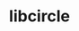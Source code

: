 ---
title: "libcircle"
layout: cache
categories: [package, develop]
meta: {"versions": ["0.3.0"], "compilers": ["gcc@=11.1.0", "gcc@=11.4.0", "gcc@=9.4.0", "oneapi@=2023.2.0", "oneapi@=2023.2.1"], "oss": ["ubuntu20.04"], "platforms": ["linux"], "targets": ["aarch64", "ppc64le", "x86_64", "x86_64_v3"], "stacks": ["e4s", "e4s-arm", "e4s-oneapi", "e4s-power", "root"], "num_specs": 28, "num_specs_by_stack": {"e4s-arm": 4, "root": 28, "e4s-power": 8, "e4s-oneapi": 7, "e4s": 9}}
spec_details: [{"hash": "mfysisra5daqayikhb3jcnp7r5dfdasr", "compiler": "gcc@=11.4.0", "versions": ["0.3.0"], "os": "ubuntu20.04", "platform": "linux", "target": "aarch64", "variants": ["build_system=autotools"], "stacks": ["e4s-arm", "root"], "size": "-", "tarball": "https://binaries.spack.io/develop/build_cache/linux-ubuntu20.04-aarch64/gcc-11.4.0/libcircle-0.3.0/linux-ubuntu20.04-aarch64-gcc-11.4.0-libcircle-0.3.0-mfysisra5daqayikhb3jcnp7r5dfdasr.spack"}, {"hash": "jk2dukn6ct7mvq4xdpxdoq5y2y6asfk3", "compiler": "gcc@=11.4.0", "versions": ["0.3.0"], "os": "ubuntu20.04", "platform": "linux", "target": "aarch64", "variants": ["build_system=autotools"], "stacks": ["e4s-arm", "root"], "size": "-", "tarball": "https://binaries.spack.io/develop/build_cache/linux-ubuntu20.04-aarch64/gcc-11.4.0/libcircle-0.3.0/linux-ubuntu20.04-aarch64-gcc-11.4.0-libcircle-0.3.0-jk2dukn6ct7mvq4xdpxdoq5y2y6asfk3.spack"}, {"hash": "omsx6fh6iobcskkoswuc7gl3ee7p4d5u", "compiler": "gcc@=11.4.0", "versions": ["0.3.0"], "os": "ubuntu20.04", "platform": "linux", "target": "aarch64", "variants": ["build_system=autotools"], "stacks": ["e4s-arm", "root"], "size": "-", "tarball": "https://binaries.spack.io/develop/build_cache/linux-ubuntu20.04-aarch64/gcc-11.4.0/libcircle-0.3.0/linux-ubuntu20.04-aarch64-gcc-11.4.0-libcircle-0.3.0-omsx6fh6iobcskkoswuc7gl3ee7p4d5u.spack"}, {"hash": "keqjd2uv55xnjbbbl6vfxeoudf6e5nhc", "compiler": "gcc@=11.4.0", "versions": ["0.3.0"], "os": "ubuntu20.04", "platform": "linux", "target": "aarch64", "variants": ["build_system=autotools"], "stacks": ["e4s-arm", "root"], "size": "-", "tarball": "https://binaries.spack.io/develop/build_cache/linux-ubuntu20.04-aarch64/gcc-11.4.0/libcircle-0.3.0/linux-ubuntu20.04-aarch64-gcc-11.4.0-libcircle-0.3.0-keqjd2uv55xnjbbbl6vfxeoudf6e5nhc.spack"}, {"hash": "cnnhx2szrl7y744p4tnvhvi6qwc3kwdr", "compiler": "gcc@=11.1.0", "versions": ["0.3.0"], "os": "ubuntu20.04", "platform": "linux", "target": "ppc64le", "variants": ["build_system=autotools"], "stacks": ["root", "e4s-power"], "size": "-", "tarball": "https://binaries.spack.io/develop/build_cache/linux-ubuntu20.04-ppc64le/gcc-11.1.0/libcircle-0.3.0/linux-ubuntu20.04-ppc64le-gcc-11.1.0-libcircle-0.3.0-cnnhx2szrl7y744p4tnvhvi6qwc3kwdr.spack"}, {"hash": "5ywb4ybghikuv7pcsaxnqjp2krmcdczs", "compiler": "gcc@=11.1.0", "versions": ["0.3.0"], "os": "ubuntu20.04", "platform": "linux", "target": "ppc64le", "variants": ["build_system=autotools"], "stacks": ["root", "e4s-power"], "size": "-", "tarball": "https://binaries.spack.io/develop/build_cache/linux-ubuntu20.04-ppc64le/gcc-11.1.0/libcircle-0.3.0/linux-ubuntu20.04-ppc64le-gcc-11.1.0-libcircle-0.3.0-5ywb4ybghikuv7pcsaxnqjp2krmcdczs.spack"}, {"hash": "ub5hassc3djqktldtv3a5uk4rh3smdoq", "compiler": "gcc@=11.1.0", "versions": ["0.3.0"], "os": "ubuntu20.04", "platform": "linux", "target": "ppc64le", "variants": ["build_system=autotools"], "stacks": ["root", "e4s-power"], "size": "-", "tarball": "https://binaries.spack.io/develop/build_cache/linux-ubuntu20.04-ppc64le/gcc-11.1.0/libcircle-0.3.0/linux-ubuntu20.04-ppc64le-gcc-11.1.0-libcircle-0.3.0-ub5hassc3djqktldtv3a5uk4rh3smdoq.spack"}, {"hash": "tirne4ilh6fdd2tqxcdogcpcosbkxntp", "compiler": "gcc@=11.1.0", "versions": ["0.3.0"], "os": "ubuntu20.04", "platform": "linux", "target": "ppc64le", "variants": ["build_system=autotools"], "stacks": ["root", "e4s-power"], "size": "-", "tarball": "https://binaries.spack.io/develop/build_cache/linux-ubuntu20.04-ppc64le/gcc-11.1.0/libcircle-0.3.0/linux-ubuntu20.04-ppc64le-gcc-11.1.0-libcircle-0.3.0-tirne4ilh6fdd2tqxcdogcpcosbkxntp.spack"}, {"hash": "x4gfvrlv6q47hqpzghr4xdqrpjccfuj3", "compiler": "gcc@=11.1.0", "versions": ["0.3.0"], "os": "ubuntu20.04", "platform": "linux", "target": "ppc64le", "variants": ["build_system=autotools"], "stacks": ["root", "e4s-power"], "size": "-", "tarball": "https://binaries.spack.io/develop/build_cache/linux-ubuntu20.04-ppc64le/gcc-11.1.0/libcircle-0.3.0/linux-ubuntu20.04-ppc64le-gcc-11.1.0-libcircle-0.3.0-x4gfvrlv6q47hqpzghr4xdqrpjccfuj3.spack"}, {"hash": "ilruyyaw77tdrgjrilmbrciqw7sfl2m6", "compiler": "gcc@=9.4.0", "versions": ["0.3.0"], "os": "ubuntu20.04", "platform": "linux", "target": "ppc64le", "variants": ["build_system=autotools"], "stacks": ["root", "e4s-power"], "size": "-", "tarball": "https://binaries.spack.io/develop/build_cache/linux-ubuntu20.04-ppc64le/gcc-9.4.0/libcircle-0.3.0/linux-ubuntu20.04-ppc64le-gcc-9.4.0-libcircle-0.3.0-ilruyyaw77tdrgjrilmbrciqw7sfl2m6.spack"}, {"hash": "3hzhswwvaxyzevgopkkqpmmpiyw76op5", "compiler": "gcc@=9.4.0", "versions": ["0.3.0"], "os": "ubuntu20.04", "platform": "linux", "target": "ppc64le", "variants": ["build_system=autotools"], "stacks": ["root", "e4s-power"], "size": "-", "tarball": "https://binaries.spack.io/develop/build_cache/linux-ubuntu20.04-ppc64le/gcc-9.4.0/libcircle-0.3.0/linux-ubuntu20.04-ppc64le-gcc-9.4.0-libcircle-0.3.0-3hzhswwvaxyzevgopkkqpmmpiyw76op5.spack"}, {"hash": "vdozcgv7ps4l4p6iw2hpufzcwiv2d46f", "compiler": "gcc@=9.4.0", "versions": ["0.3.0"], "os": "ubuntu20.04", "platform": "linux", "target": "ppc64le", "variants": ["build_system=autotools"], "stacks": ["root", "e4s-power"], "size": "-", "tarball": "https://binaries.spack.io/develop/build_cache/linux-ubuntu20.04-ppc64le/gcc-9.4.0/libcircle-0.3.0/linux-ubuntu20.04-ppc64le-gcc-9.4.0-libcircle-0.3.0-vdozcgv7ps4l4p6iw2hpufzcwiv2d46f.spack"}, {"hash": "busj5cut5joaltuclsy4fjcskao7ukj5", "compiler": "oneapi@=2023.2.0", "versions": ["0.3.0"], "os": "ubuntu20.04", "platform": "linux", "target": "x86_64", "variants": ["build_system=autotools"], "stacks": ["e4s-oneapi", "root"], "size": "-", "tarball": "https://binaries.spack.io/develop/build_cache/linux-ubuntu20.04-x86_64/oneapi-2023.2.0/libcircle-0.3.0/linux-ubuntu20.04-x86_64-oneapi-2023.2.0-libcircle-0.3.0-busj5cut5joaltuclsy4fjcskao7ukj5.spack"}, {"hash": "piwyuhucfmvxjgajeb5dzv6d3ugliknt", "compiler": "oneapi@=2023.2.0", "versions": ["0.3.0"], "os": "ubuntu20.04", "platform": "linux", "target": "x86_64", "variants": ["build_system=autotools"], "stacks": ["e4s-oneapi", "root"], "size": "-", "tarball": "https://binaries.spack.io/develop/build_cache/linux-ubuntu20.04-x86_64/oneapi-2023.2.0/libcircle-0.3.0/linux-ubuntu20.04-x86_64-oneapi-2023.2.0-libcircle-0.3.0-piwyuhucfmvxjgajeb5dzv6d3ugliknt.spack"}, {"hash": "pjlwwlt2gs5ipkgwsfaw7fpjhcwoeapw", "compiler": "oneapi@=2023.2.0", "versions": ["0.3.0"], "os": "ubuntu20.04", "platform": "linux", "target": "x86_64", "variants": ["build_system=autotools"], "stacks": ["e4s-oneapi", "root"], "size": "-", "tarball": "https://binaries.spack.io/develop/build_cache/linux-ubuntu20.04-x86_64/oneapi-2023.2.0/libcircle-0.3.0/linux-ubuntu20.04-x86_64-oneapi-2023.2.0-libcircle-0.3.0-pjlwwlt2gs5ipkgwsfaw7fpjhcwoeapw.spack"}, {"hash": "4eqpspurhoz7brehyixjicmbefiodani", "compiler": "oneapi@=2023.2.0", "versions": ["0.3.0"], "os": "ubuntu20.04", "platform": "linux", "target": "x86_64", "variants": ["build_system=autotools"], "stacks": ["e4s-oneapi", "root"], "size": "-", "tarball": "https://binaries.spack.io/develop/build_cache/linux-ubuntu20.04-x86_64/oneapi-2023.2.0/libcircle-0.3.0/linux-ubuntu20.04-x86_64-oneapi-2023.2.0-libcircle-0.3.0-4eqpspurhoz7brehyixjicmbefiodani.spack"}, {"hash": "ehhr3tw3o5n6jpbygflm3gsiwvm44vre", "compiler": "gcc@=11.1.0", "versions": ["0.3.0"], "os": "ubuntu20.04", "platform": "linux", "target": "x86_64_v3", "variants": ["build_system=autotools"], "stacks": ["e4s", "root"], "size": "-", "tarball": "https://binaries.spack.io/develop/build_cache/linux-ubuntu20.04-x86_64_v3/gcc-11.1.0/libcircle-0.3.0/linux-ubuntu20.04-x86_64_v3-gcc-11.1.0-libcircle-0.3.0-ehhr3tw3o5n6jpbygflm3gsiwvm44vre.spack"}, {"hash": "kegrifpbkwt3unwqaahhnzeznm26ihwu", "compiler": "gcc@=11.1.0", "versions": ["0.3.0"], "os": "ubuntu20.04", "platform": "linux", "target": "x86_64_v3", "variants": ["build_system=autotools"], "stacks": ["e4s", "root"], "size": "-", "tarball": "https://binaries.spack.io/develop/build_cache/linux-ubuntu20.04-x86_64_v3/gcc-11.1.0/libcircle-0.3.0/linux-ubuntu20.04-x86_64_v3-gcc-11.1.0-libcircle-0.3.0-kegrifpbkwt3unwqaahhnzeznm26ihwu.spack"}, {"hash": "6uc5bi7hk2cpmwszwrsqmomsc7xf2dys", "compiler": "gcc@=11.1.0", "versions": ["0.3.0"], "os": "ubuntu20.04", "platform": "linux", "target": "x86_64_v3", "variants": ["build_system=autotools"], "stacks": ["e4s", "root"], "size": "-", "tarball": "https://binaries.spack.io/develop/build_cache/linux-ubuntu20.04-x86_64_v3/gcc-11.1.0/libcircle-0.3.0/linux-ubuntu20.04-x86_64_v3-gcc-11.1.0-libcircle-0.3.0-6uc5bi7hk2cpmwszwrsqmomsc7xf2dys.spack"}, {"hash": "5ogt2s56wt4ok3vm7oqy4kkxcbhforvr", "compiler": "gcc@=11.1.0", "versions": ["0.3.0"], "os": "ubuntu20.04", "platform": "linux", "target": "x86_64_v3", "variants": ["build_system=autotools"], "stacks": ["e4s", "root"], "size": "-", "tarball": "https://binaries.spack.io/develop/build_cache/linux-ubuntu20.04-x86_64_v3/gcc-11.1.0/libcircle-0.3.0/linux-ubuntu20.04-x86_64_v3-gcc-11.1.0-libcircle-0.3.0-5ogt2s56wt4ok3vm7oqy4kkxcbhforvr.spack"}, {"hash": "o6hsiha2hatwwqs7cpan4xi44f6eyuev", "compiler": "gcc@=11.1.0", "versions": ["0.3.0"], "os": "ubuntu20.04", "platform": "linux", "target": "x86_64_v3", "variants": ["build_system=autotools"], "stacks": ["e4s", "root"], "size": "-", "tarball": "https://binaries.spack.io/develop/build_cache/linux-ubuntu20.04-x86_64_v3/gcc-11.1.0/libcircle-0.3.0/linux-ubuntu20.04-x86_64_v3-gcc-11.1.0-libcircle-0.3.0-o6hsiha2hatwwqs7cpan4xi44f6eyuev.spack"}, {"hash": "rvmb5jpwbcvxnq77dljg5a3nx2v4o5zd", "compiler": "gcc@=11.4.0", "versions": ["0.3.0"], "os": "ubuntu20.04", "platform": "linux", "target": "x86_64_v3", "variants": ["build_system=autotools"], "stacks": ["e4s", "root"], "size": "-", "tarball": "https://binaries.spack.io/develop/build_cache/linux-ubuntu20.04-x86_64_v3/gcc-11.4.0/libcircle-0.3.0/linux-ubuntu20.04-x86_64_v3-gcc-11.4.0-libcircle-0.3.0-rvmb5jpwbcvxnq77dljg5a3nx2v4o5zd.spack"}, {"hash": "hyit2wyhyfiuvsaggeacoia43s65z5dc", "compiler": "gcc@=11.4.0", "versions": ["0.3.0"], "os": "ubuntu20.04", "platform": "linux", "target": "x86_64_v3", "variants": ["build_system=autotools"], "stacks": ["e4s", "root"], "size": "-", "tarball": "https://binaries.spack.io/develop/build_cache/linux-ubuntu20.04-x86_64_v3/gcc-11.4.0/libcircle-0.3.0/linux-ubuntu20.04-x86_64_v3-gcc-11.4.0-libcircle-0.3.0-hyit2wyhyfiuvsaggeacoia43s65z5dc.spack"}, {"hash": "uxju32t3l6svcbdygb5qu3fbu5khv4qs", "compiler": "gcc@=11.4.0", "versions": ["0.3.0"], "os": "ubuntu20.04", "platform": "linux", "target": "x86_64_v3", "variants": ["build_system=autotools"], "stacks": ["e4s", "root"], "size": "-", "tarball": "https://binaries.spack.io/develop/build_cache/linux-ubuntu20.04-x86_64_v3/gcc-11.4.0/libcircle-0.3.0/linux-ubuntu20.04-x86_64_v3-gcc-11.4.0-libcircle-0.3.0-uxju32t3l6svcbdygb5qu3fbu5khv4qs.spack"}, {"hash": "2vryfajzleaqsvnsd4whdckuyse65n3x", "compiler": "gcc@=11.4.0", "versions": ["0.3.0"], "os": "ubuntu20.04", "platform": "linux", "target": "x86_64_v3", "variants": ["build_system=autotools"], "stacks": ["e4s", "root"], "size": "-", "tarball": "https://binaries.spack.io/develop/build_cache/linux-ubuntu20.04-x86_64_v3/gcc-11.4.0/libcircle-0.3.0/linux-ubuntu20.04-x86_64_v3-gcc-11.4.0-libcircle-0.3.0-2vryfajzleaqsvnsd4whdckuyse65n3x.spack"}, {"hash": "7rg3lrysvcoddizzlafnt53c3b7xf2kv", "compiler": "oneapi@=2023.2.1", "versions": ["0.3.0"], "os": "ubuntu20.04", "platform": "linux", "target": "x86_64_v3", "variants": ["build_system=autotools"], "stacks": ["e4s-oneapi", "root"], "size": "-", "tarball": "https://binaries.spack.io/develop/build_cache/linux-ubuntu20.04-x86_64_v3/oneapi-2023.2.1/libcircle-0.3.0/linux-ubuntu20.04-x86_64_v3-oneapi-2023.2.1-libcircle-0.3.0-7rg3lrysvcoddizzlafnt53c3b7xf2kv.spack"}, {"hash": "ibuq2i7n7fpojuyu4i67db2bxdl73uf2", "compiler": "oneapi@=2023.2.1", "versions": ["0.3.0"], "os": "ubuntu20.04", "platform": "linux", "target": "x86_64_v3", "variants": ["build_system=autotools"], "stacks": ["e4s-oneapi", "root"], "size": "-", "tarball": "https://binaries.spack.io/develop/build_cache/linux-ubuntu20.04-x86_64_v3/oneapi-2023.2.1/libcircle-0.3.0/linux-ubuntu20.04-x86_64_v3-oneapi-2023.2.1-libcircle-0.3.0-ibuq2i7n7fpojuyu4i67db2bxdl73uf2.spack"}, {"hash": "nanx5dejnvy3juh6mie6vsy4da3vzlc7", "compiler": "oneapi@=2023.2.1", "versions": ["0.3.0"], "os": "ubuntu20.04", "platform": "linux", "target": "x86_64_v3", "variants": ["build_system=autotools"], "stacks": ["e4s-oneapi", "root"], "size": "-", "tarball": "https://binaries.spack.io/develop/build_cache/linux-ubuntu20.04-x86_64_v3/oneapi-2023.2.1/libcircle-0.3.0/linux-ubuntu20.04-x86_64_v3-oneapi-2023.2.1-libcircle-0.3.0-nanx5dejnvy3juh6mie6vsy4da3vzlc7.spack"}]
---